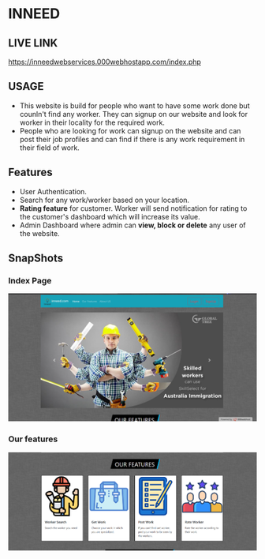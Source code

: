 # INNEED

## LIVE LINK
https://inneedwebservices.000webhostapp.com/index.php

## USAGE
- This website is build for people who want to have some work done but counln't find any worker. They can signup on our website and look for worker in their locality for the required work.
- People who are looking for work can signup on the website and can post their job profiles and can find if there is any work requirement in their field of work.

## Features
- User Authentication.
- Search for any work/worker based on your location.
- **Rating feature** for customer. Worker will send notification for rating to the customer's dashboard which will increase its value.
- Admin Dashboard where admin can **view, block or delete** any user of the website.

## SnapShots
### Index Page
![Pic1](pics/pic1.PNG)
### Our features
![Our features](pics/Pic2.PNG)

